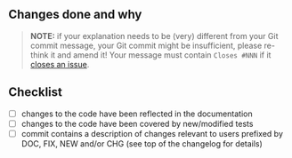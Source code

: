 ## Changes done and why

> **NOTE:** if your explanation needs to be (very) different from your Git commit message, your Git commit might be insufficient, please re-think it and amend it! Your message must contain `Closes #NNN` if it [closes an issue](https://docs.github.com/en/issues/tracking-your-work-with-issues/linking-a-pull-request-to-an-issue).

## Checklist

- [ ] changes to the code have been reflected in the documentation
- [ ] changes to the code have been covered by new/modified tests
- [ ] commit contains a description of changes relevant to users prefixed by DOC, FIX, NEW and/or CHG (see top of the changelog for details)
